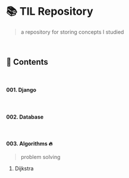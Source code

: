 # 📚 TIL Repository

>   a repository for storing concepts I studied

<br>

## 📂 Contents

<br>

#### 001. Django

<br>

#### 002. Database

<br>

#### 003. Algorithms :fire:

>   problem solving



1.   Dijkstra

